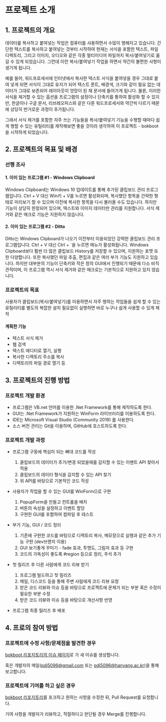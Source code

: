 # 프로젝트 소개
## 1. 프로젝트의 개요

데이터를 복사하고 붙여넣는 작업은 컴퓨터를 사용하면서 수많이 행해지고 있습니다. 간단한 텍스트를 복사하고 붙여넣는 것부터 시작하여 현재는 서식을 포함한 텍스트, 파일 디렉토리, 그리고 이미지, 오디오와 같은 각종 멀티미디어 파일까지 복사/붙여넣기로 옮길 수 있게 되었습니다. 그런데 이런 복사/붙여넣기 작업을 하면서 약간의 불편한 사항이 생기게 됩니다.

 예를 들어, 워드프로세서에 인터넷에서 복사한 텍스트 서식을 붙여넣을 경우 그대로 붙여 넣게 되면 서식이 그대로 유지가 되어 텍스트 폰트, 배경색, 크기와 같이 필요 없는 데이터가 그대로 보존되어 레이아웃이 엉망이 된 채 문서에 들어가게 됩니다. 물론, 이러한 서식을 제거할 수 있는 옵션을 프로그램의 설정이나 단축키를 통하여 활성화 할 수 있지만, 한글이나 구글 문서, 리브레오피스와 같은 다른 워드프로세서와 약간씩 다르기 때문에 상당히 번거로운 과정이 추가됩니다.
 
 그래서 서식 제거를 포함한 자주 쓰는 기능들을 복사/붙여넣기 기능을 수행할 때마다 쉽게 행할 수 있는 유틸리티를 제작해보면 좋을 것이라 생각하여 이 프로젝트 - bokboot을 시작하게 되었습니다.


## 2. 프로젝트의 목표 및 배경

### 선행 조사
#### 1. 이미 있는 프로그램 #1 - Windows Clipboard
Windows Clipboard는 Windows 10 업데이트를 통해 추가된 클립보드 관리 프로그램입니다. Ctrl + V 대신 Win키 + V를 누르면 활성화되며, 복사했던 항목을 간략한 형태로 미리보기 할 수 있으며 이전에 복사한 항목을 다시 불러올 수도 있습니다. 하지만 기능이 상당히 한정되어 있으며, 텍스트와 이미지 데이터만 관리를 지원합니다. 서식 제거와 같은 매크로 기능은 지원하지 않습니다.

#### 2. 이미 있는 프로그램 #2 - Ditto
Ditto는 Windows Clipboard가 나오기 이전부터 이용되었던 강력한 클립보드 관리 프로그램입니다. Ctrl + V 대신 Ctrl + `을 누르면 메뉴가 활성화됩니다. Windows Clipboard보다 훨씬 더 많은 클립보드 History를 저장할 수 있으며, 지원하는 포맷 또한 다양합니다. 또한 복사했던 파일 추출, 편집과 같은 여러 부가 기능도 지원하고 있습니다. 하지만 대부분의 기능이 단축키와 작은 창의 GUI에서 진행되기 때문에 다소 비직관적이며, 이 프로그램 역시 서식 제거와 같은 매크로는 기본적으로 지원하고 있지 않습니다.



### 프로젝트의 목표
사용자가 클립보드(복사/붙여넣기)를 이용하면서 자주 행하는 작업들을 쉽게 할 수 있는 유틸리티를 별도의 복잡한 설치 필요없이 실행하면 바로 누구나 쉽게 사용할 수 있게 제작

#### 계획한 기능
- 텍스트 서식 제거
- 웹 검색
- 텍스트 에디터로 열기, 실행
- 복사한 디렉토리 주소를 복사
- 디렉토리의 파일 경로 열기 등




## 3. 프로젝트의 진행 방법
### 프로젝트 개발 환경
- 프로그램은 VB.net 언어를 이용한 .Net Framework를 통해 제작하도록 한다.
- GUI는 .Net Framework가 지원하는 WinForm 라이브러리를 이용하도록 한다.
- IDE는 Microsoft Visual Studio (Community 2019) 를 사용한다.
- 소스 버전 관리는 Git을 이용하며, GitHub에 호스트하도록 한다.

### 프로젝트 개발 과정
- 프로그램 구동에 핵심이 되는 뼈대 코드를 작성
	1. 클립보드의 데이터가 추가/변경 되었을때를 감지할 수 있는 이벤트 API 찾아서 적용
	2. 클립보드의 데이터 형식을 감지할 수 있는 API 찾기
	3. 위 API를 바탕으로 기본적인 코드 작성
  
- 사용자가 작업을 할 수 있는 GUI를 WinForm으로 구현
	1. PopupForm을 만들고 컨트롤을 배치
	2. 버튼의 속성을 설정하고 이벤트 할당
	3. 구현한 GUI를 포함하여 컴파일 후 테스트
  
- 부가 기능, GUI / 코드 정리
	1. 기존에 구현한 코드를 바탕으로 디렉토리 복사, 메모장으로 실행과 같은 추가 기능 구현 (dev브랜치 이용)
	2. GUI 보기좋게 꾸미기 - fade 효과, 투명도, 그림자 효과 등 구현
	3. 코드의 가독성이 좋도록 #region 등으로 정리, 주석 추가
  
- 첫 릴리즈 후 다른 사람에게 코드 리뷰 받기
	1. 프로그램 빌드하고 첫 릴리즈
	2. 메일, 디스코드 등을 통해 주변 사람에게 코드 리뷰 요청
	3. 받은 코드 리뷰와 이슈 등을 바탕으로 프로젝트에 문제가 되는 부분 혹은 수정이 필요한 부분 수정
	4. 받은 코드 리뷰와 이슈 등을 바탕으로 개선사항 반영
- 프로그램 최종 릴리즈 후 배포


## 4. 프로의 참여 방법
### 프로젝트에 수정 사항/문제점을 발견한 경우
[bokboot 리포지토리의 이슈 페이지](https://github.com/pdjdev/bokboot/issues)로 가 새 이슈를 생성합니다.

혹은 개발자의 메일(pdj5096@gmail.com 또는 pdj5096@hanyang.ac.kr)을 통해 보고합니다.

### 프로젝트에 기여를 하고 싶은 경우
[bokboot 리포지토리](https://github.com/pdjdev/bokboot)를 포크하고 원하는 사항을 수정한 뒤, Pull Request를 요청합니다.

기여 사항을 개발자가 리뷰하고, 적절하다고 판단될 경우 Merge를 진행합니다.



